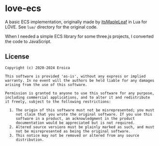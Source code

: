 # love-ecs

A basic ECS implementation, originally made by [itsMapleLeaf](https://github.com/itsMapleLeaf) in Lua for LÖVE. See `lua/` directory for the original code.

When I needed a simple ECS library for some three.js projects, I converted the code to JavaScript.

## License

```
Copyright (c) 2020-2024 Eroica

This software is provided 'as-is', without any express or implied
warranty. In no event will the authors be held liable for any damages
arising from the use of this software.

Permission is granted to anyone to use this software for any purpose,
including commercial applications, and to alter it and redistribute
it freely, subject to the following restrictions:

  1. The origin of this software must not be misrepresented; you must
     not claim that you wrote the original software. If you use this
     software in a product, an acknowledgment in the product
     documentation would be appreciated but is not required.
  2. Altered source versions must be plainly marked as such, and must
     not be misrepresented as being the original software.
  3. This notice may not be removed or altered from any source
     distribution.
```
